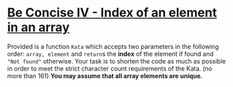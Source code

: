 # [Be Concise IV - Index of an element in an array](https://www.codewars.com/kata/be-concise-iv-index-of-an-element-in-an-array "https://www.codewars.com/kata/5703c093022cd1aae90012c9")

Provided is a function ```Kata``` which accepts two parameters in the following order: ```array, element```
and ```return```s the **index** of the element if found and ```"Not found"``` otherwise. Your task is to shorten the
code as much as possible in order to meet the strict character count requirements of the Kata. (no more than 161) **You
may assume that all array elements are unique.**